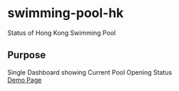 # swimming-pool-hk
Status of Hong Kong Swimming Pool

## Purpose
Single Dashboard showing Current Pool Opening Status  
[Demo Page](https://pool.hlcheng.cf)
